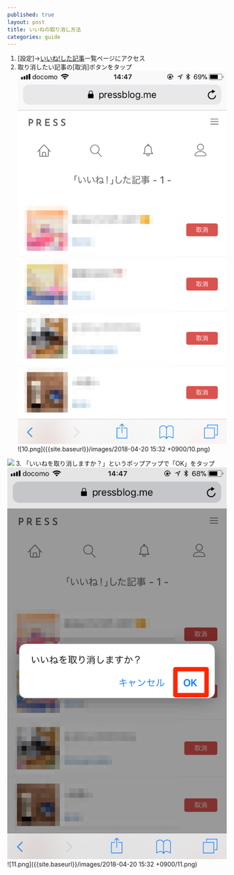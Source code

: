 ```yaml
---
published: true
layout: post
title: いいねの取り消し方法
categories: guide
---
```



1. [設定]→[いいね!した記事](https://pressblog.me/blog_posts/blog_likes)一覧ページにアクセス
2. 取り消したい記事の[取消]ボタンをタップ
  ![](/images/delete_blog_likes/index.PNG)
  ![10.png]({{site.baseurl}}/images/2018-04-20 15:32 +0900/10.png)

  ![]({{site.baseurl}}/how-to-delete-blog-likes-1)
3. 「いいねを取り消しますか？」というポップアップで「OK」をタップ
  ![](/images/delete_blog_likes/popup.PNG)
  ![11.png]({{site.baseurl}}/images/2018-04-20 15:32 +0900/11.png)

  


